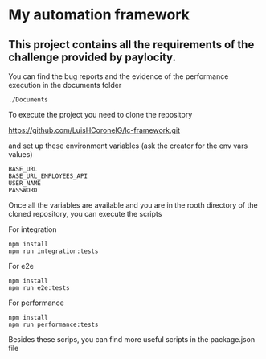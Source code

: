 # My automation framework

## This project contains all the requirements of the challenge provided by paylocity.

You can find the bug reports and the evidence of the performance execution in the documents folder 
```
./Documents
```

To execute the project you need to clone the repository

https://github.com/LuisHCoronelG/lc-framework.git

and set up these environment variables (ask the creator for the env vars values)
```
BASE_URL
BASE_URL_EMPLOYEES_API
USER_NAME
PASSWORD
```
Once all the variables are available and you are in the rooth directory of the cloned repository, you can execute the scripts

For integration
```
npm install
npm run integration:tests
```

For e2e
```
npm install
npm run e2e:tests
```

For performance
```
npm install
npm run performance:tests
```

Besides these scrips, you can find more useful scripts in the package.json file